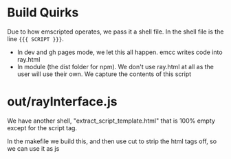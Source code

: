 
# Build Quirks

Due to how emscripted operates, we pass it a shell file.  In the shell file is the line `{{{ SCRIPT }}}`.

* In dev and gh pages mode, we let this all happen.  emcc writes code into ray.html
* In module (the dist folder for npm).  We don't use ray.html at all as the user will use their own.  We capture the contents of this script


# out/rayInterface.js
We have another shell, "extract_script_template.html" that is 100% empty except for the script tag.

In the makefile we build this, and then use cut to strip the html tags off, so we can use it as js
